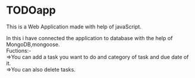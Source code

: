 # TODOapp

This is a Web Application made with help of javaScript.  

In this i have connected the application to database with the help of MongoDB,mongoose.  
Fuctions:-  
=>You can add a task you want to do and category of task and due date of it.  
=>You can also delete tasks.
